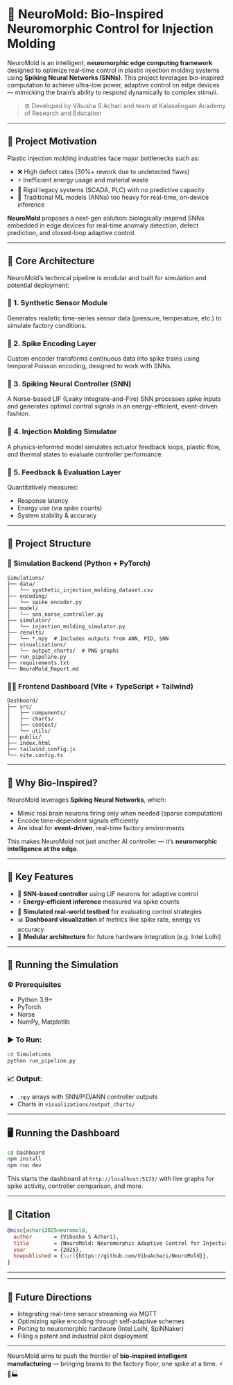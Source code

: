 
# 🧠 NeuroMold: Bio-Inspired Neuromorphic Control for Injection Molding

NeuroMold is an intelligent, **neuromorphic edge computing framework** designed to optimize real-time control in plastic injection molding systems using **Spiking Neural Networks (SNNs)**. This project leverages bio-inspired computation to achieve ultra-low power, adaptive control on edge devices — mimicking the brain’s ability to respond dynamically to complex stimuli.

> ⚙️ Developed by Vibusha S Achari and team at Kalasalingam Academy of Research and Education

---

## 🧬 Project Motivation

Plastic injection molding industries face major bottlenecks such as:

- ❌ High defect rates (30%+ rework due to undetected flaws)
- ⚡ Inefficient energy usage and material waste
- 🧱 Rigid legacy systems (SCADA, PLC) with no predictive capacity
- 🧠 Traditional ML models (ANNs) too heavy for real-time, on-device inference

**NeuroMold** proposes a next-gen solution: biologically inspired SNNs embedded in edge devices for real-time anomaly detection, defect prediction, and closed-loop adaptive control.

---

## 🧠 Core Architecture

NeuroMold’s technical pipeline is modular and built for simulation and potential deployment:

### 🔸 1. Synthetic Sensor Module
Generates realistic time-series sensor data (pressure, temperature, etc.) to simulate factory conditions.

### 🔸 2. Spike Encoding Layer
Custom encoder transforms continuous data into spike trains using temporal Poisson encoding, designed to work with SNNs.

### 🔸 3. Spiking Neural Controller (SNN)
A Norse-based LIF (Leaky Integrate-and-Fire) SNN processes spike inputs and generates optimal control signals in an energy-efficient, event-driven fashion.

### 🔸 4. Injection Molding Simulator
A physics-informed model simulates actuator feedback loops, plastic flow, and thermal states to evaluate controller performance.

### 🔸 5. Feedback & Evaluation Layer
Quantitatively measures:
- Response latency
- Energy use (via spike counts)
- System stability & accuracy

---

## 📁 Project Structure

### 🔬 Simulation Backend (Python + PyTorch)

```
Simulations/
├── data/
│   └── synthetic_injection_molding_dataset.csv
├── encoding/
│   └── spike_encoder.py
├── model/
│   └── snn_norse_controller.py
├── simulator/
│   └── injection_molding_simulator.py
├── results/
│   └── *.npy  # Includes outputs from ANN, PID, SNN
├── visualizations/
│   └── output_charts/  # PNG graphs
├── run_pipeline.py
├── requirements.txt
└── NeuroMold_Report.md
```

### 🧑‍💻 Frontend Dashboard (Vite + TypeScript + Tailwind)

```
Dashboard/
├── src/
│   ├── components/
│   ├── charts/
│   ├── context/
│   └── utils/
├── public/
├── index.html
├── tailwind.config.js
└── vite.config.ts
```

---

## 🧠 Why Bio-Inspired?

NeuroMold leverages **Spiking Neural Networks**, which:
- Mimic real brain neurons firing only when needed (sparse computation)
- Encode time-dependent signals efficiently
- Are ideal for **event-driven**, real-time factory environments

This makes NeuroMold not just another AI controller — it’s **neuromorphic intelligence at the edge**.

---

## 🔬 Key Features

- 🧠 **SNN-based controller** using LIF neurons for adaptive control
- ⚡ **Energy-efficient inference** measured via spike counts
- 🧪 **Simulated real-world testbed** for evaluating control strategies
- 📊 **Dashboard visualization** of metrics like spike rate, energy vs accuracy
- 🔄 **Modular architecture** for future hardware integration (e.g. Intel Loihi)

---

## 🚀 Running the Simulation

### ⚙️ Prerequisites
- Python 3.9+
- PyTorch
- Norse
- NumPy, Matplotlib

### ▶️ To Run:

```bash
cd Simulations
python run_pipeline.py
```

### 📈 Output:
- `.npy` arrays with SNN/PID/ANN controller outputs
- Charts in `visualizations/output_charts/`

---

## 🖥️ Running the Dashboard

```bash
cd Dashboard
npm install
npm run dev
```

This starts the dashboard at `http://localhost:5173/` with live graphs for spike activity, controller comparison, and more.

---

## 🧪 Citation

```bibtex
@misc{achari2025neuromold,
  author       = {Vibusha S Achari},
  title        = {NeuroMold: Neuromorphic Adaptive Control for Injection Molding},
  year         = {2025},
  howpublished = {\url{https://github.com/VibuAchari/NeuroMold}},
}
```

---

---

## 🧭 Future Directions

- Integrating real-time sensor streaming via MQTT
- Optimizing spike encoding through self-adaptive schemes
- Porting to neuromorphic hardware (Intel Loihi, SpiNNaker)
- Filing a patent and industrial pilot deployment

---

NeuroMold aims to push the frontier of **bio-inspired intelligent manufacturing** — bringing brains to the factory floor, one spike at a time. ⚡🧠🏭
